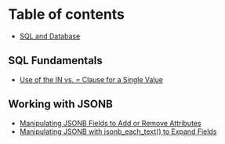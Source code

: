 # Table of contents

* [SQL and Database](README.md)

## SQL Fundamentals

* [Use of the IN vs. = Clause for a Single Value](sql-fundamentals/use-of-the-in-vs.-clause-for-a-single-value.md)

## Working with JSONB

* [Manipulating JSONB Fields to Add or Remove Attributes](working-with-jsonb/manipulating-jsonb-fields-to-add-or-remove-attributes.md)
* [Manipulating JSONB with jsonb\_each\_text() to Expand Fields](working-with-jsonb/manipulating-jsonb-with-jsonb\_each\_text-to-expand-fields.md)
